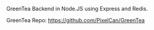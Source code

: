 GreenTea Backend in Node.JS using Express and Redis.

GreenTea Repo: https://github.com/PixelCan/GreenTea
